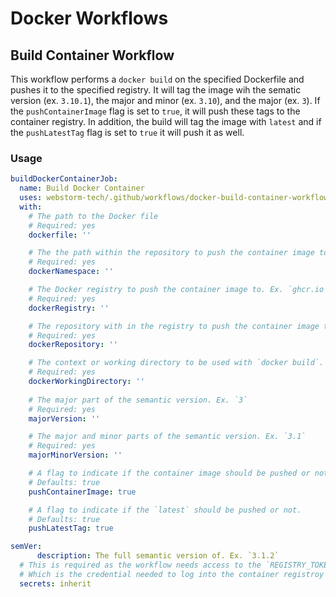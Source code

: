 # Docker Workflows

## Build Container Workflow
This workflow performs a `docker build` on the specified Dockerfile and pushes it to the specified registry.
It will tag the image wih the sematic version (ex. `3.10.1`), the major and minor (ex. `3.10`), and the major (ex. `3`).
If the `pushContainerImage` flag is set to `true`, it will push these tags to the container registry.
In addition, the build will tag the image with `latest` and if the `pushLatestTag` flag is set to `true` it will push it as well.

### Usage
```yaml
buildDockerContainerJob:
  name: Build Docker Container
  uses: webstorm-tech/.github/workflows/docker-build-container-workflow.yml@v5
  with:
    # The path to the Docker file
    # Required: yes
    dockerfile: ''

    # The the path within the repository to push the container image too.
    # Required: yes
    dockerNamespace: ''

    # The Docker registry to push the container image to. Ex. `ghcr.io`
    # Required: yes
    dockerRegistry: ''

    # The repository with in the registry to push the container image too.
    # Required: yes
    dockerRepository: ''

    # The context or working directory to be used with `docker build`.
    # Required: yes
    dockerWorkingDirectory: ''
    
    # The major part of the semantic version. Ex. `3`
    # Required: yes
    majorVersion: ''

    # The major and minor parts of the semantic version. Ex. `3.1`
    # Required: yes
    majorMinorVersion: ''

    # A flag to indicate if the container image should be pushed or not.
    # Defaults: true
    pushContainerImage: true

    # A flag to indicate if the `latest` should be pushed or not.
    # Defaults: true
    pushLatestTag: true

semVer:
      description: The full semantic version of. Ex. `3.1.2`
  # This is required as the workflow needs access to the `REGISTRY_TOKEN` secret
  # Which is the credential needed to log into the container registroy
  secrets: inherit
```